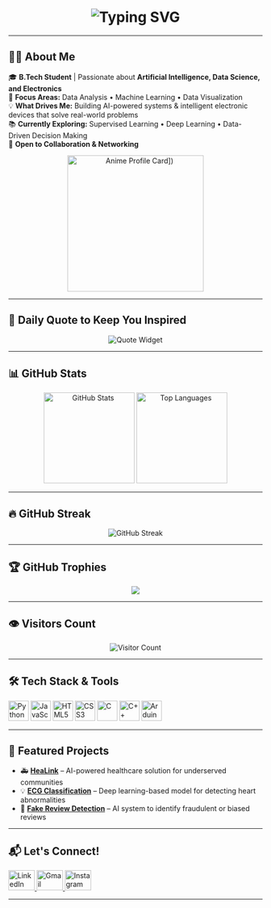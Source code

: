 <!-- Typing Animation -->
<h1 align="center">
  <img src="https://readme-typing-svg.herokuapp.com?font=Fira+Code&size=28&pause=1000&center=true&vCenter=true&width=600&lines=Hi+%F0%9F%91%8B+I'm+Ayush+Yadav!;AI+%7C+Data+Science+%7C+Electronics;Let's+build+something+impactful!" alt="Typing SVG" />
</h1>

---

## 👨‍💻 About Me

🎓 **B.Tech Student** | Passionate about **Artificial Intelligence, Data Science, and Electronics**  
🚀 **Focus Areas:** Data Analysis • Machine Learning • Data Visualization  
💡 **What Drives Me:** Building AI-powered systems & intelligent electronic devices that solve real-world problems  
📚 **Currently Exploring:** Supervised Learning • Deep Learning • Data-Driven Decision Making  
🤝 **Open to Collaboration & Networking**

<p align="center">
  <img src="https://usagif.com/wp-content/uploads/gify/one-piece-anime-usagif-animation-32.gif" height="270" alt="Anime Profile Card])" />
</p>

---

## 📜 Daily Quote to Keep You Inspired

<p align="center">
  <img src="https://quotes-github-readme.vercel.app/api?type=horizontal&theme=tokyonight" alt="Quote Widget" />
</p>

---

## 📊 GitHub Stats

<div align="center">
  <img src="https://github-readme-stats.vercel.app/api?username=Ayush-yadav11&show_icons=true&include_all_commits=true&count_private=true&theme=dracula&hide_border=false" height="180" alt="GitHub Stats" />
  <img src="https://github-readme-stats.vercel.app/api/top-langs?username=Ayush-yadav11&layout=compact&card_width=320&langs_count=6&theme=dracula&hide_border=false" height="180" alt="Top Languages" />
</div>

---

## 🔥 GitHub Streak

<p align="center">
  <img src="https://streak-stats.demolab.com?user=Ayush-yadav11&theme=dracula&hide_border=true" alt="GitHub Streak" />
</p>

---

## 🏆 GitHub Trophies

<p align="center">
  <img src="https://github-profile-trophy.vercel.app/?username=Ayush-yadav11&theme=dracula&row=1&no-bg=true&margin-w=10&no-frame=true" />
</p>

---

## 👁️ Visitors Count

<p align="center">
  <img src="https://komarev.com/ghpvc/?username=Ayush-yadav11&style=flat-square&color=blue" alt="Visitor Count" />
</p>

---

## 🛠 Tech Stack & Tools

<div align="left">
  <img src="https://cdn.jsdelivr.net/gh/devicons/devicon/icons/python/python-original.svg" height="40" alt="Python" />
  <img src="https://cdn.jsdelivr.net/gh/devicons/devicon/icons/javascript/javascript-original.svg" height="40" alt="JavaScript" />
  <img src="https://cdn.jsdelivr.net/gh/devicons/devicon/icons/html5/html5-original.svg" height="40" alt="HTML5" />
  <img src="https://cdn.jsdelivr.net/gh/devicons/devicon/icons/css3/css3-original.svg" height="40" alt="CSS3" />
  <img src="https://cdn.jsdelivr.net/gh/devicons/devicon/icons/c/c-original.svg" height="40" alt="C" />
  <img src="https://cdn.jsdelivr.net/gh/devicons/devicon/icons/cplusplus/cplusplus-original.svg" height="40" alt="C++" />
  <img src="https://cdn.jsdelivr.net/gh/devicons/devicon/icons/arduino/arduino-original.svg" height="40" alt="Arduino" />
</div>

---

## 🌟 Featured Projects

- 🚑 **[HeaLink](https://github.com/Ayush-yadav11/HealLink)** – AI-powered healthcare solution for underserved communities  
- 💡 **[ECG Classification](https://github.com/Ayush-yadav11/ECG-Classification)** – Deep learning-based model for detecting heart abnormalities  
- 🤖 **[Fake Review Detection](https://github.com/Ayush-yadav11/FakeReviewDetection)** – AI system to identify fraudulent or biased reviews

---

## 📬 Let's Connect!

<div align="left">
  <a href="https://www.linkedin.com/in/ayush-yadav-a9b7a5265/" target="_blank">
    <img src="https://raw.githubusercontent.com/maurodesouza/profile-readme-generator/master/src/assets/icons/social/linkedin/default.svg" width="52" height="40" alt="LinkedIn" />
  </a>
  <a href="mailto:aayush123yadav@gmail.com">
    <img src="https://raw.githubusercontent.com/maurodesouza/profile-readme-generator/master/src/assets/icons/social/gmail/default.svg" width="52" height="40" alt="Gmail" />
  </a>
  <a href="https://www.instagram.com/_.aayush_yadav._/" target="_blank">
    <img src="https://raw.githubusercontent.com/maurodesouza/profile-readme-generator/master/src/assets/icons/social/instagram/default.svg" width="52" height="40" alt="Instagram" />
  </a>
</div>

---


